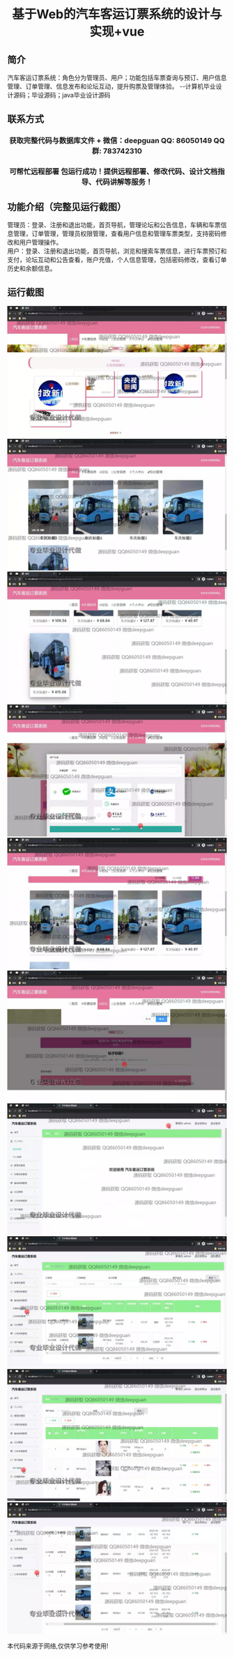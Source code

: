 <p><h1 align="center">基于Web的汽车客运订票系统的设计与实现+vue</h1></p>

## 简介
汽车客运订票系统：角色分为管理员、用户；功能包括车票查询与预订、用户信息管理、订单管理、信息发布和论坛互动，提升购票及管理体验。    --计算机毕业设计源码；毕设源码；java毕业设计源码


## 联系方式
<p><h3 align="center">获取完整代码与数据库文件 + 微信：deepguan QQ: 86050149 QQ群: 783742310</h3></p>
<p><h3 align="center">可帮忙远程部署 包运行成功！提供远程部署、修改代码、设计文档指导、代码讲解等服务！</h3></p>

## 功能介绍（完整见运行截图）
管理员：登录、注册和退出功能，首页导航，管理论坛和公告信息，车辆和车票信息管理，订单管理，管理员权限管理，查看用户信息和管理车票类型，支持密码修改和用户管理操作。  
用户：登录、注册和退出功能，首页导航，浏览和搜索车票信息，进行车票预订和支付，论坛互动和公告查看，账户充值，个人信息管理，包括密码修改，查看订单历史和余额信息。


## 运行截图
![](img/001.jpg)
![](img/002.jpg)
![](img/003.jpg)
![](img/004.jpg)
![](img/005.jpg)
![](img/006.jpg)
![](img/007.jpg)
![](img/008.jpg)
![](img/009.jpg)
![](img/010.jpg)

<p>本代码来源于网络,仅供学习参考使用!</p>
